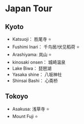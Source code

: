 # Japan Tour

## Kyoto
- Katsuoji： 胜尾寺 ⭐
- Fushimi Inari： 千鸟居/伏见稻荷 ⭐
- Arashiyama: 岚山 ⭐
- kinosaki onsen： 城崎温泉
- Lake Biwa： 琵琶湖
- Yasaka shine： 八坂神社
- Shinsai Bashi： 心斋桥

## Tokoyo
- Asakusa: 浅草寺 ⭐
- Mount Fuji ⭐

